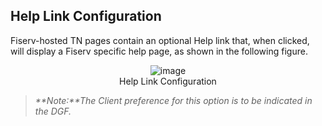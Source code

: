## Help Link Configuration

Fiserv-hosted TN pages contain an optional Help link that, when clicked, will display a Fiserv specific help page, as shown in the following figure.

<center>

![image](../../assets/images/Help_Link_Config.png) <br />
Help Link Configuration

</center>


<!-- theme: info -->

> _**Note:**The Client preference for this option is to be indicated in the DGF._